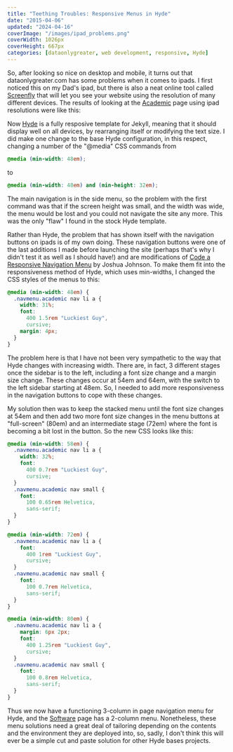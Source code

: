```yaml
---
title: "Teething Troubles: Responsive Menus in Hyde"
date: "2015-04-06"
updated: "2024-04-16"
coverImage: "/images/ipad_problems.png"
coverWidth: 1026px
coverHeight: 667px
categories: [dataonlygreater, web development, responsive, Hyde]
---
```


So, after looking so nice on desktop and mobile, it turns out that
dataonlygreater.com has some problems when it comes to ipads. I first noticed
this on my Dad's ipad, but there is also a neat online tool called
[Screenfly](http://quirktools.com/screenfly/) that will let you see your
website using the resolution of many different devices. The results of looking
at the [Academic](https://www.dataonlygreater.com/academic) page using ipad
resolutions were like this:

Now [Hyde](http://hyde.getpoole.com/) is a fully resposive template for
Jekyll, meaning that it should display well on all devices, by rearranging
itself or modifying the text size. I did make one change to the base Hyde
configuration, in this respect, changing a number of the "@media" CSS commands from

```css
@media (min-width: 48em);
```

to

```css
@media (min-width: 48em) and (min-height: 32em);
```

The main navigation is in the side menu, so the problem with the first command was that if the
screen height was small, and the width was wide, the menu would be lost and
you could not navigate the site any more. This was the only "flaw" I found in
the stock Hyde template.

Rather than Hyde, the problem that has shown itself with the navigation buttons
on ipads is of my own doing. These navigation buttons were one of
the last additions I made before launching the site (perhaps that's why I didn't
test it as well as I should have!) and are modifications of [Code a Responsive
Navigation Menu](http://designshack.net/articles/css/code-a-responsive-navigation-menu/) by Joshua Johnson.
To make them fit into the responsiveness method of Hyde, which uses min-widths,
I changed the CSS styles of the menus to this:

```css
@media (min-width: 48em) {
  .navmenu.academic nav li a {
    width: 31%;
    font:
      400 1.5rem "Luckiest Guy",
      cursive;
    margin: 4px;
  }
}
```

The problem here is that I have not been very sympathetic to the way that
Hyde changes with increasing width. There are, in fact, 3 different stages once
the sidebar is to the left, including a font size change and a margin size
change. These changes occur at 54em and 64em, with the switch to the left
sidebar starting at 48em. So, I needed to add more responsiveness in the
navigation buttons to cope with these changes.

My solution then was to keep the stacked menu until the font size changes at
54em and then add two more font size changes in the menu buttons at "full-screen"
(80em) and an intermediate stage (72em) where the font is becoming a bit lost
in the button. So the new CSS looks like this:

```css
@media (min-width: 58em) {
  .navmenu.academic nav li a {
    width: 32%;
    font:
      400 0.7rem "Luckiest Guy",
      cursive;
  }
  .navmenu.academic nav small {
    font:
      100 0.65rem Helvetica,
      sans-serif;
  }
}

@media (min-width: 72em) {
  .navmenu.academic nav li a {
    font:
      400 1rem "Luckiest Guy",
      cursive;
  }
  .navmenu.academic nav small {
    font:
      100 0.7rem Helvetica,
      sans-serif;
  }
}

@media (min-width: 80em) {
  .navmenu.academic nav li a {
    margin: 6px 2px;
    font:
      400 1.25rem "Luckiest Guy",
      cursive;
  }
  .navmenu.academic nav small {
    font:
      100 0.8rem Helvetica,
      sans-serif;
  }
}
```

Thus we now have a functioning 3-column in page navigation menu for Hyde, and
the [Software](https://www.dataonlygreater.com/software/) page has a 2-column
menu. Nonetheless, these menu solutions need a great deal of tailoring
depending on the contents and the environment they are deployed into, so,
sadly, I don't think this will ever be a simple cut and paste solution for
other Hyde bases projects.
